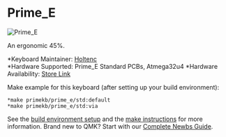 # Prime_E

![Prime_E](https://imgur.com/7Rl4JOA.jpg)

An ergonomic 45%. 

*Keyboard Maintainer: [Holtenc](https://github.com/holtenc/)  
*Hardware Supported: Prime_E Standard PCBs, Atmega32u4
*Hardware Availability: [Store Link](https://www.primekb.com)

Make example for this keyboard (after setting up your build environment):

    *make primekb/prime_e/std:default
    *make primekb/prime_e/std:via

See the [build environment setup](https://docs.qmk.fm/#/getting_started_build_tools) and the [make instructions](https://docs.qmk.fm/#/getting_started_make_guide) for more information. Brand new to QMK? Start with our [Complete Newbs Guide](https://docs.qmk.fm/#/newbs).
